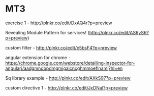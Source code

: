# MT3


exercise 1 - http://plnkr.co/edit/DxAQ4r?p=preview

Revealing Module Pattern for services! (http://plnkr.co/edit/AS6yS6?p=preview)

custom filter - http://plnkr.co/edit/x5bsF4?p=preview

angular extension for chrome - https://chrome.google.com/webstore/detail/ng-inspector-for-angularj/aadgmnobpdmgmigaicncghmmoeflnamj?hl=en

$q library example - http://plnkr.co/edit/AXkS97?p=preview

custom directive 1 - http://plnkr.co/edit/JxDNal?p=preview